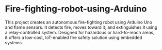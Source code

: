 # Fire-fighting-robot-using-Arduino
This project creates an autonomous fire-fighting robot using Arduino Uno and flame sensors. It detects fire, moves toward it, and extinguishes it using a relay-controlled system. Designed for hazardous or hard-to-reach areas, it offers a low-cost, IoT-enabled fire safety solution using embedded systems.
